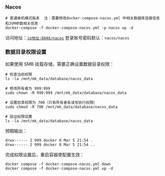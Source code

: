 ### Nacos

```shell
# 普通单机模式版本  注：需要修改docker-compose-nacos.yml 中相关数据库连接信息和JVM参数相关信息
docker-compose -f docker-compose-nacos.yml -p nacos up -d
```

访问地址：[`ip地址:8848/nacos`](http://www.zhengqingya.com:8848/nacos)
登录账号密码默认：`nacos/nacos`

### 数据目录权限设置

如果使用 SMB 挂载存储，需要正确设置数据目录权限：

```shell
# 检查当前权限
ls -la /mnt/mk_data/database/nacos_data

# 修改所有者为 999:999
sudo chown -R 999:999 /mnt/mk_data/database/nacos_data

# 设置目录权限为 700（只有所有者有读写执行权限）
sudo chmod -R 700 /mnt/mk_data/database/nacos_data

# 验证权限设置
ls -la /mnt/mk_data/database/nacos_data
```

预期输出：
```
drwx------ 2 999 docker 0 Mar 5 21:54 .
drwx------ 2 999 docker 0 Mar 5 21:54 ..
```

完成权限设置后，重启容器使配置生效：
```shell
docker compose -f docker-compose-nacos.yml down
docker compose -f docker-compose-nacos.yml up -d
```



